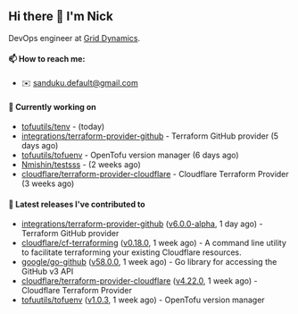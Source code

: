 ## Hi there 👋 I'm Nick

DevOps engineer at [Grid Dynamics](https://www.griddynamics.com/).

#### 📫 How to reach me:

- ✉️ sanduku.default@gmail.com

#### 👷 Currently working on


- [tofuutils/tenv](https://github.com/tofuutils/tenv) -  (today)
- [integrations/terraform-provider-github](https://github.com/integrations/terraform-provider-github) - Terraform GitHub provider (5 days ago)
- [tofuutils/tofuenv](https://github.com/tofuutils/tofuenv) - OpenTofu version manager (6 days ago)
- [Nmishin/testsss](https://github.com/Nmishin/testsss) -  (2 weeks ago)
- [cloudflare/terraform-provider-cloudflare](https://github.com/cloudflare/terraform-provider-cloudflare) - Cloudflare Terraform Provider (3 weeks ago)

#### 🔭 Latest releases I've contributed to

- [integrations/terraform-provider-github](https://github.com/integrations/terraform-provider-github) ([v6.0.0-alpha](https://github.com/integrations/terraform-provider-github/releases/tag/v6.0.0-alpha), 1 day ago) - Terraform GitHub provider
- [cloudflare/cf-terraforming](https://github.com/cloudflare/cf-terraforming) ([v0.18.0](https://github.com/cloudflare/cf-terraforming/releases/tag/v0.18.0), 1 week ago) - A command line utility to facilitate terraforming your existing Cloudflare resources.
- [google/go-github](https://github.com/google/go-github) ([v58.0.0](https://github.com/google/go-github/releases/tag/v58.0.0), 1 week ago) - Go library for accessing the GitHub v3 API
- [cloudflare/terraform-provider-cloudflare](https://github.com/cloudflare/terraform-provider-cloudflare) ([v4.22.0](https://github.com/cloudflare/terraform-provider-cloudflare/releases/tag/v4.22.0), 1 week ago) - Cloudflare Terraform Provider
- [tofuutils/tofuenv](https://github.com/tofuutils/tofuenv) ([v1.0.3](https://github.com/tofuutils/tofuenv/releases/tag/v1.0.3), 1 week ago) - OpenTofu version manager
